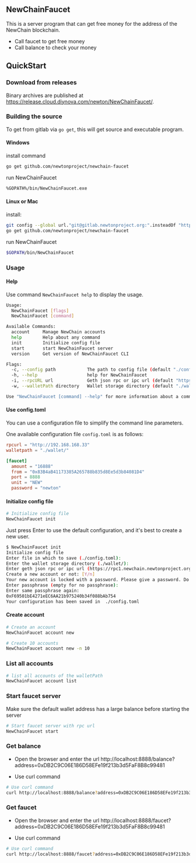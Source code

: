 ## NewChainFaucet

This is a server program that can get free money for the address of the NewChain blockchain.
* Call faucet to get free money
* Call balance to check your money

## QuickStart

### Download from releases

Binary archives are published at https://release.cloud.diynova.com/newton/NewChainFaucet/.

### Building the source

To get from gitlab via `go get`, this will get source and executable program.

#### Windows

install command

```bash
go get github.com/newtonproject/newchain-faucet
```

run NewChainFaucet

```bash
%GOPATH%/bin/NewChainFaucet.exe
```

#### Linux or Mac

install:

```bash
git config --global url."git@gitlab.newtonproject.org:".insteadOf "https://gitlab.newtonproject.org/"
go get github.com/newtonproject/newchain-faucet
```
run NewChainFaucet

```bash
$GOPATH/bin/NewChainFaucet
```

### Usage

#### Help

Use command `NewChainFaucet help` to display the usage.

```bash
Usage:
  NewChainFaucet [flags]
  NewChainFaucet [command]

Available Commands:
  account     Manage NewChain accounts
  help        Help about any command
  init        Initialize config file
  start       start NewChainFaucet server
  version     Get version of NewChainFaucet CLI

Flags:
  -c, --config path            The path to config file (default "./config.toml")
  -h, --help                   help for NewChainFaucet
  -i, --rpcURL url             Geth json rpc or ipc url (default "https://rpc1.newchain.newtonproject.org")
  -w, --walletPath directory   Wallet storage directory (default "./wallet/")

Use "NewChainFaucet [command] --help" for more information about a command.
```

#### Use config.toml

You can use a configuration file to simplify the command line parameters.

One available configuration file `config.toml` is as follows:


```conf
rpcurl = "http://192.168.168.33"
walletpath = "./wallet/"

[faucet]
  amount = "16888"
  from = "0x83B4aB41173385A265788b835d8Ee5d3b84081D4"
  port = 8888
  unit = "NEW"
  password = "newton"
```

#### Initialize config file

```bash
# Initialize config file
NewChainFaucet init
```

Just press Enter to use the default configuration, and it's best to create a new user.

```bash
$ NewChainFaucet init
Initialize config file
Enter file in which to save (./config.toml):
Enter the wallet storage directory (./wallet/):
Enter geth json rpc or ipc url (https://rpc1.newchain.newtonproject.org):
Create a new account or not: [Y/n]
Your new account is locked with a password. Please give a password. Do not forget this password.
Enter passphrase (empty for no passphrase):
Enter same passphrase again:
0xF69501bE4271eEC6AA21b975240b34f088bAb754
Your configuration has been saved in  ./config.toml
```

#### Create account

```bash
# Create an account
NewChainFaucet account new

# Create 10 accounts
NewChainFaucet account new -n 10
```

### List all accounts

```bash
# list all accounts of the walletPath
NewChainFaucet account list
```

### Start faucet server

Make sure the default wallet address has a large balance before starting the server

```bash
# Start faucet server with rpc url
NewChainFaucet start
```

### Get balance

* Open the browser and enter the url http://localhost:8888/balance?address=0xDB2C9C06E186D58EFe19f213b3d5FaF8B8c99481

* Use curl command

```bash
# Use curl command
curl http://localhost:8888/balance?address=0xDB2C9C06E186D58EFe19f213b3d5FaF8B8c99481
```

### Get faucet

* Open the browser and enter the url http://localhost:8888/faucet?address=0xDB2C9C06E186D58EFe19f213b3d5FaF8B8c99481

* Use curl command

```bash
# Use curl command
curl http://localhost:8888/faucet?address=0xDB2C9C06E186D58EFe19f213b3d5FaF8B8c99481
```
